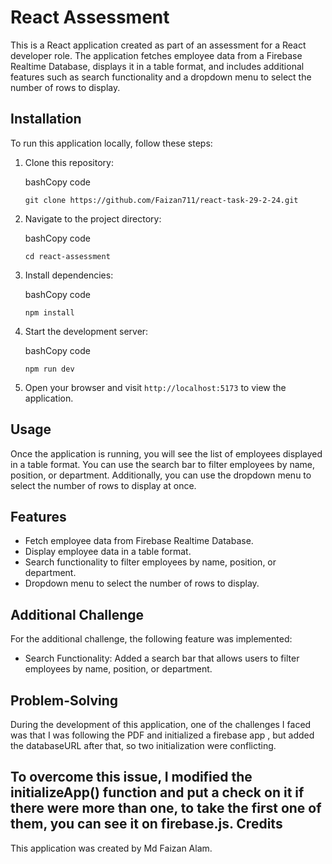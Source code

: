 React Assessment
================

This is a React application created as part of an assessment for a React developer role. The application fetches employee data from a Firebase Realtime Database, displays it in a table format, and includes additional features such as search functionality and a dropdown menu to select the number of rows to display.

Installation
------------

To run this application locally, follow these steps:

1.  Clone this repository:

    bashCopy code

    `git clone https://github.com/Faizan711/react-task-29-2-24.git`

2.  Navigate to the project directory:

    bashCopy code

    `cd react-assessment`

3.  Install dependencies:

    bashCopy code

    `npm install`

4.  Start the development server:

    bashCopy code

    `npm run dev`

5.  Open your browser and visit `http://localhost:5173` to view the application.

Usage
-----

Once the application is running, you will see the list of employees displayed in a table format. You can use the search bar to filter employees by name, position, or department. Additionally, you can use the dropdown menu to select the number of rows to display at once.

Features
--------

-   Fetch employee data from Firebase Realtime Database.
-   Display employee data in a table format.
-   Search functionality to filter employees by name, position, or department.
-   Dropdown menu to select the number of rows to display.

Additional Challenge
--------------------

For the additional challenge, the following feature was implemented:

-   Search Functionality: Added a search bar that allows users to filter employees by name, position, or department.

Problem-Solving
---------------

During the development of this application, one of the challenges I faced was that I was following the PDF and initialized a firebase app , but added the databaseURL after that, so two initialization were conflicting.

To overcome this issue, I modified the initializeApp() function and put a check on it if there were more than one, to 
take the first one of them, you can see it on firebase.js.
Credits
-------

This application was created by Md Faizan Alam.
